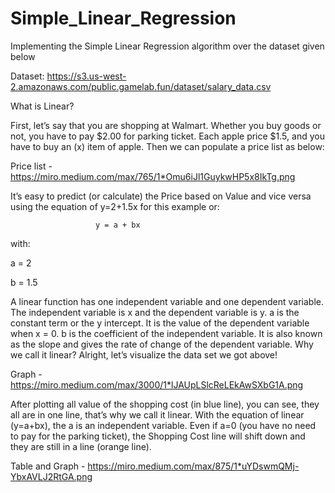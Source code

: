 # Simple_Linear_Regression
Implementing the Simple Linear Regression algorithm over the dataset given
below

Dataset:
https://s3.us-west-2.amazonaws.com/public.gamelab.fun/dataset/salary_data.csv

What is Linear?

First, let’s say that you are shopping at Walmart. Whether you buy goods or not, you have to pay $2.00 for parking ticket.
Each apple price $1.5, and you have to buy an (x) item of apple. Then we can populate a price list as below:

Price list - https://miro.medium.com/max/765/1*Omu6iJl1GuykwHP5x8IkTg.png

It’s easy to predict (or calculate) the Price based on Value and vice versa using the equation of y=2+1.5x for this example or:
                       
                       y = a + bx
                        
with:

a = 2

b = 1.5

A linear function has one independent variable and one dependent variable. The independent variable is x and the dependent variable is y.
a is the constant term or the y intercept. It is the value of the dependent variable when x = 0.
b is the coefficient of the independent variable. It is also known as the slope and gives the rate of change of the dependent variable.
Why we call it linear? Alright, let’s visualize the data set we got above!

Graph - https://miro.medium.com/max/3000/1*lJAUpLSlcReLEkAwSXbG1A.png

After plotting all value of the shopping cost (in blue line), you can see, they all are in one line, that’s why we call it linear. With the equation of linear (y=a+bx), the a is an independent variable. Even if a=0 (you have no need to pay for the parking ticket), the Shopping Cost line will shift down and they are still in a line (orange line).

Table and Graph - https://miro.medium.com/max/875/1*uYDswmQMj-YbxAVLJ2RtGA.png
